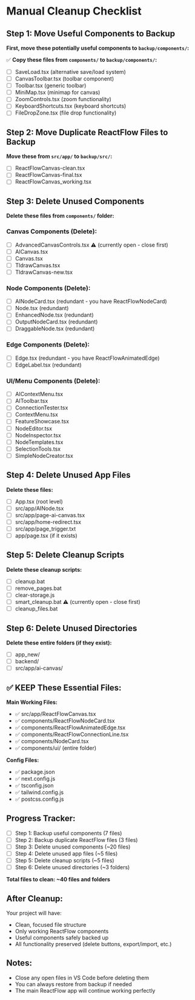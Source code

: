 # Manual Cleanup Checklist

## Step 1: Move Useful Components to Backup

**First, move these potentially useful components to `backup/components/`:**

✅ **Copy these files from `components/` to `backup/components/`:**
- [ ] SaveLoad.tsx (alternative save/load system)
- [ ] CanvasToolbar.tsx (toolbar component)
- [ ] Toolbar.tsx (generic toolbar)
- [ ] MiniMap.tsx (minimap for canvas)
- [ ] ZoomControls.tsx (zoom functionality)
- [ ] KeyboardShortcuts.tsx (keyboard shortcuts)
- [ ] FileDropZone.tsx (file drop functionality)

## Step 2: Move Duplicate ReactFlow Files to Backup

**Move these from `src/app/` to `backup/src/`:**
- [ ] ReactFlowCanvas-clean.tsx
- [ ] ReactFlowCanvas-final.tsx  
- [ ] ReactFlowCanvas_working.tsx

## Step 3: Delete Unused Components

**Delete these files from `components/` folder:**

### Canvas Components (Delete):
- [ ] AdvancedCanvasControls.tsx ⚠️ (currently open - close first)
- [ ] AICanvas.tsx
- [ ] Canvas.tsx
- [ ] TldrawCanvas.tsx
- [ ] TldrawCanvas-new.tsx

### Node Components (Delete):
- [ ] AINodeCard.tsx (redundant - you have ReactFlowNodeCard)
- [ ] Node.tsx (redundant)
- [ ] EnhancedNode.tsx (redundant)
- [ ] OutputNodeCard.tsx (redundant)
- [ ] DraggableNode.tsx (redundant)

### Edge Components (Delete):
- [ ] Edge.tsx (redundant - you have ReactFlowAnimatedEdge)
- [ ] EdgeLabel.tsx (redundant)

### UI/Menu Components (Delete):
- [ ] AIContextMenu.tsx
- [ ] AIToolbar.tsx
- [ ] ConnectionTester.tsx
- [ ] ContextMenu.tsx
- [ ] FeatureShowcase.tsx
- [ ] NodeEditor.tsx
- [ ] NodeInspector.tsx
- [ ] NodeTemplates.tsx
- [ ] SelectionTools.tsx
- [ ] SimpleNodeCreator.tsx

## Step 4: Delete Unused App Files

**Delete these files:**
- [ ] App.tsx (root level)
- [ ] src/app/AINode.tsx
- [ ] src/app/page-ai-canvas.tsx
- [ ] src/app/home-redirect.tsx
- [ ] src/app/page_trigger.txt
- [ ] app/page.tsx (if it exists)

## Step 5: Delete Cleanup Scripts

**Delete these cleanup scripts:**
- [ ] cleanup.bat
- [ ] remove_pages.bat
- [ ] clear-storage.js
- [ ] smart_cleanup.bat ⚠️ (currently open - close first)
- [ ] cleanup_files.bat

## Step 6: Delete Unused Directories

**Delete these entire folders (if they exist):**
- [ ] app_new/
- [ ] backend/
- [ ] src/app/ai-canvas/

## ✅ KEEP These Essential Files:

**Main Working Files:**
- ✅ src/app/ReactFlowCanvas.tsx
- ✅ components/ReactFlowNodeCard.tsx
- ✅ components/ReactFlowAnimatedEdge.tsx
- ✅ components/ReactFlowConnectionLine.tsx
- ✅ components/NodeCard.tsx
- ✅ components/ui/ (entire folder)

**Config Files:**
- ✅ package.json
- ✅ next.config.js
- ✅ tsconfig.json
- ✅ tailwind.config.js
- ✅ postcss.config.js

## Progress Tracker:
- [ ] Step 1: Backup useful components (7 files)
- [ ] Step 2: Backup duplicate ReactFlow files (3 files)
- [ ] Step 3: Delete unused components (~20 files)
- [ ] Step 4: Delete unused app files (~5 files)
- [ ] Step 5: Delete cleanup scripts (~5 files)
- [ ] Step 6: Delete unused directories (~3 folders)

**Total files to clean: ~40 files and folders**

## After Cleanup:
Your project will have:
- Clean, focused file structure
- Only working ReactFlow components
- Useful components safely backed up
- All functionality preserved (delete buttons, export/import, etc.)

## Notes:
- Close any open files in VS Code before deleting them
- You can always restore from backup if needed
- The main ReactFlow app will continue working perfectly
